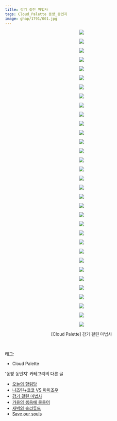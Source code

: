 ```yaml
---
title: 감기 걸린 마법사
tags: Cloud_Palette 동방_동인지
image: ghap/1791/001.jpg
---
```

<div class="article">
<p style="text-align: center; clear: none; float: none;"><img src="{{ site.nasurl }}/ghap/1791/001.jpg"/></p>
<p style="text-align: center; clear: none; float: none;"><img src="{{ site.nasurl }}/ghap/1791/002.jpg"/></p>
<p style="text-align: center; clear: none; float: none;"><img src="{{ site.nasurl }}/ghap/1791/003.jpg"/></p>
<p style="text-align: center; clear: none; float: none;"><img src="{{ site.nasurl }}/ghap/1791/004.jpg"/></p>
<p style="text-align: center; clear: none; float: none;"><img src="{{ site.nasurl }}/ghap/1791/005.jpg"/></p>
<p style="text-align: center; clear: none; float: none;"><img src="{{ site.nasurl }}/ghap/1791/006.jpg"/></p>
<p style="text-align: center; clear: none; float: none;"><img src="{{ site.nasurl }}/ghap/1791/007.jpg"/></p>
<p style="text-align: center; clear: none; float: none;"><img src="{{ site.nasurl }}/ghap/1791/008.jpg"/></p>
<p style="text-align: center; clear: none; float: none;"><img src="{{ site.nasurl }}/ghap/1791/009.jpg"/></p>
<p style="text-align: center; clear: none; float: none;"><img src="{{ site.nasurl }}/ghap/1791/010.jpg"/></p>
<p style="text-align: center; clear: none; float: none;"><img src="{{ site.nasurl }}/ghap/1791/011.jpg"/></p>
<p style="text-align: center; clear: none; float: none;"><img src="{{ site.nasurl }}/ghap/1791/012.jpg"/></p>
<p style="text-align: center; clear: none; float: none;"><img src="{{ site.nasurl }}/ghap/1791/013.jpg"/></p>
<p style="text-align: center; clear: none; float: none;"><img src="{{ site.nasurl }}/ghap/1791/014.jpg"/></p>
<p style="text-align: center; clear: none; float: none;"><img src="{{ site.nasurl }}/ghap/1791/015.jpg"/></p>
<p style="text-align: center; clear: none; float: none;"><img src="{{ site.nasurl }}/ghap/1791/016.jpg"/></p>
<p style="text-align: center; clear: none; float: none;"><img src="{{ site.nasurl }}/ghap/1791/017.jpg"/></p>
<p style="text-align: center; clear: none; float: none;"><img src="{{ site.nasurl }}/ghap/1791/018.jpg"/></p>
<p style="text-align: center; clear: none; float: none;"><img src="{{ site.nasurl }}/ghap/1791/019.jpg"/></p>
<p style="text-align: center; clear: none; float: none;"><img src="{{ site.nasurl }}/ghap/1791/020.jpg"/></p>
<p style="text-align: center; clear: none; float: none;"><img src="{{ site.nasurl }}/ghap/1791/021.jpg"/></p>
<p style="text-align: center; clear: none; float: none;"><img src="{{ site.nasurl }}/ghap/1791/022.jpg"/></p>
<p style="text-align: center; clear: none; float: none;"><img src="{{ site.nasurl }}/ghap/1791/023.jpg"/></p>
<p style="text-align: center; clear: none; float: none;"><img src="{{ site.nasurl }}/ghap/1791/024.jpg"/></p>
<p style="text-align: center; clear: none; float: none;"><img src="{{ site.nasurl }}/ghap/1791/025.jpg"/></p>
<p style="text-align: center; clear: none; float: none;"><img src="{{ site.nasurl }}/ghap/1791/026.jpg"/></p>
<p style="text-align: center; clear: none; float: none;"><img src="{{ site.nasurl }}/ghap/1791/027.jpg"/></p>
<p style="text-align: center; clear: none; float: none;"><img src="{{ site.nasurl }}/ghap/1791/028.jpg"/></p>
<p style="text-align: center; clear: none; float: none;"><img src="{{ site.nasurl }}/ghap/1791/029.jpg"/></p>
<p style="text-align: center; clear: none; float: none;"><img src="{{ site.nasurl }}/ghap/1791/030.jpg"/></p>
<p style="text-align: center; clear: none; float: none;"><img src="{{ site.nasurl }}/ghap/1791/031.jpg"/></p>
<p style="text-align: center; clear: none; float: none;"><img src="{{ site.nasurl }}/ghap/1791/032.jpg"/></p>
<p style="text-align: center; clear: none; float: none;"><img src="{{ site.nasurl }}/ghap/1791/033.jpg"/></p>
<p style="text-align: center; clear: none; float: none;">[Cloud Palette] 감기 걸린 마법사</p>
<p><br/></p>
</div><div class="tagTrail">
<p>태그: </p>
<ul>
<li>Cloud Palette</li>
</ul>
</div><div class="another">
<p>'동방 동인지' 카테고리의 다른 글</p>
<ul>
<li><a href="/2016-08-23-ghap_1795">오늘의 향림당</a></li>
<li><a href="/2016-08-23-ghap_1793">나즈린+쿄코 VS 마미조우</a></li>
<li><a href="/2016-08-23-ghap_1791">감기 걸린 마법사</a></li>
<li><a href="/2016-08-23-ghap_1790">가을의 붉음에 물들어</a></li>
<li><a href="/2016-08-23-ghap_1788">새벽의 솔리튜드</a></li>
<li><a href="/2016-08-23-ghap_1787">Save our souls</a></li>
</ul>
</div><div class="cb_module cb_fluid">
<div class="cb_wrt cb_profile">
</div><!-- commentList close -->
</div>